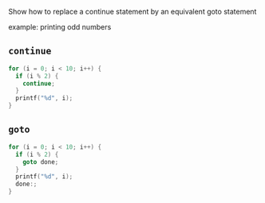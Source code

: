 Show how to replace a continue statement by an equivalent goto statement

example: printing odd numbers

## `continue`

```c
for (i = 0; i < 10; i++) {
  if (i % 2) {
    continue;
  }
  printf("%d", i);
}
```

## `goto`

```c
for (i = 0; i < 10; i++) {
  if (i % 2) {
    goto done;
  }
  printf("%d", i);
  done:;
}
```
